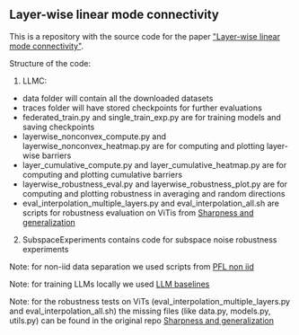 ## Layer-wise linear mode connectivity

This is a repository with the source code for the paper ["Layer-wise linear mode connectivity"](https://openreview.net/forum?id=LfmZh91tDI).

Structure of the code:

1) LLMC:

- data folder will contain all the downloaded datasets
- traces folder will have stored checkpoints for further evaluations
- federated_train.py and single_train_exp.py are for training models and saving checkpoints
- layerwise_nonconvex_compute.py and layerwise_nonconvex_heatmap.py are for computing and plotting layer-wise barriers
- layer_cumulative_compute.py and layer_cumulative_heatmap.py are for computing and plotting cumulative barriers
- layerwise_robustness_eval.py and layerwise_robustness_plot.py are for computing and plotting robustness in averaging and random directions
- eval_interpolation_multiple_layers.py and eval_interpolation_all.sh are scripts for robustness evaluation on ViTis from [Sharpness and generalization](https://github.com/tml-epfl/sharpness-vs-generalization)

2) SubspaceExperiments contains code for subspace noise robustness experiments

Note: for non-iid data separation we used scripts from [PFL non iid](https://github.com/TsingZ0/PFL-Non-IID)

Note: for training LLMs locally we used [LLM baselines](https://github.com/epfml/llm-baselines)

Note: for the robustness tests on ViTs (eval_interpolation_multiple_layers.py and eval_interpolation_all.sh) the missing files 
(like data.py, models.py, utils.py) can be found in the original repo [Sharpness and generalization](https://github.com/tml-epfl/sharpness-vs-generalization)